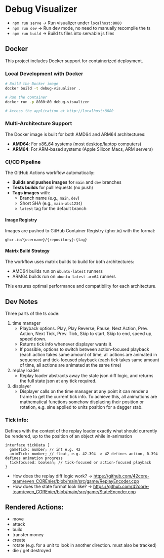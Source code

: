 # Debug Visualizer

-   `npm run serve` -> Run visualizer under `localhost:8080`
-   `npm run dev` -> Run dev mode, no need to manually recompile the ts
-   `npm run build` -> Build ts files into servable js files

## Docker

This project includes Docker support for containerized deployment.

### Local Development with Docker

```bash
# Build the Docker image
docker build -t debug-visualizer .

# Run the container
docker run -p 8080:80 debug-visualizer

# Access the application at http://localhost:8080
```

### Multi-Architecture Support

The Docker image is built for both AMD64 and ARM64 architectures:

- **AMD64**: For x86_64 systems (most desktop/laptop computers)
- **ARM64**: For ARM-based systems (Apple Silicon Macs, ARM servers)

### CI/CD Pipeline

The GitHub Actions workflow automatically:

- **Builds and pushes images** for `main` and `dev` branches
- **Tests builds** for pull requests (no push)
- **Tags images** with:
  - Branch name (e.g., `main`, `dev`)
  - Short SHA (e.g., `main-abc1234`)
  - `latest` tag for the default branch

#### Image Registry

Images are pushed to GitHub Container Registry (ghcr.io) with the format:
```
ghcr.io/{username}/{repository}:{tag}
```

#### Matrix Build Strategy

The workflow uses matrix builds to build for both architectures:
- AMD64 builds run on `ubuntu-latest` runners
- ARM64 builds run on `ubuntu-latest-arm64` runners

This ensures optimal performance and compatibility for each architecture.

## Dev Notes

Three parts of the ts code:

1. time manager
    - Playback options. Play, Play Reverse, Pause, Next Action, Prev. Action, Next Tick, Prev. Tick, Skip to start, Skip to end, speed up, speed down.
    - Returns tick info whenever displayer wants it.
    - If possible, options to switch between action-focused playback (each action takes same amount of time, all actions are animated in sequence) and tick-focused playback (each tick takes same amount of time, all actions are animated at the same time)
2. replay loader
    - Replay loader abstracts away the state json diff logic, and returns the full state json at any tick required.
3. displayer
    - Displayer calls on the time manager at any point it can render a frame to get the current tick info. To achieve this, all animations are mathematical functions somehow displacing their position or rotation, e.g. sine applied to units position for a dagger stab.

### Tick info:

Defines with the context of the replay loader exactly what should currently be rendered, up to the position of an object while in-animation

```
interface tickData {
  gameTick: number; // int e.g. 42
  animTick: number; // float, e.g. 42.394 -> 42 defines action, 0.394 defines animation progress
  tickfocused: boolean; // tick-focused or action-focused playback
}
```

-   How does the replay diff logic work? -> https://github.com/42core-team/even_COREnier/blob/main/src/game/ReplayEncoder.cpp
-   How does the state format look like? -> https://github.com/42core-team/even_COREnier/blob/main/src/game/StateEncoder.cpp

## Rendered Actions:

-   move
-   attack
-   build
-   transfer money
-   create
-   rotate (e.g. for a unit to look in another direction. must also be tracked)
-   die / get destroyed
